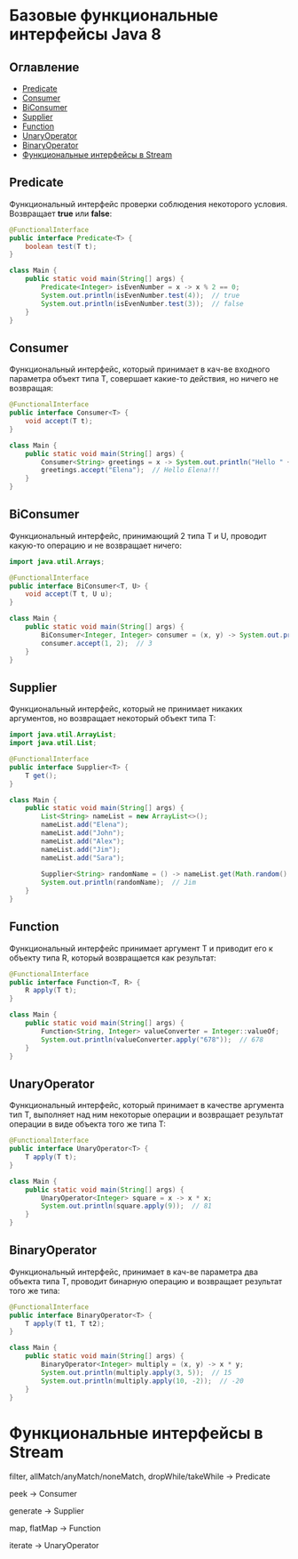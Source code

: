 # Базовые функциональные интерфейсы Java 8
## Оглавление
- [Predicate](#predicate)
- [Consumer](#consumer)
- [BiConsumer](#biconsumer)
- [Supplier](#supplier)
- [Function](#function)
- [UnaryOperator](#unaryoperator)
- [BinaryOperator](#binaryoperator)
- [Функциональные интерфейсы в Stream](#функциональные-интерфейсы-в-stream)
## Predicate
Функциональный интерфейс проверки соблюдения некоторого условия. Возвращает __true__ или __false__:
```java
@FunctionalInterface
public interface Predicate<T> {
    boolean test(T t);
}

class Main {
    public static void main(String[] args) {
        Predicate<Integer> isEvenNumber = x -> x % 2 == 0;
        System.out.println(isEvenNumber.test(4));  // true
        System.out.println(isEvenNumber.test(3));  // false
    }
}
```
## Consumer
Функциональный интерфейс, который принимает в кач-ве входного параметра объект типа Т, совершает какие-то действия, но ничего не возвращая:
```java
@FunctionalInterface
public interface Consumer<T> {
    void accept(T t);
}

class Main {
    public static void main(String[] args) {
        Consumer<String> greetings = x -> System.out.println("Hello " + x + "!!!");
        greetings.accept("Elena");  // Hello Elena!!!
    }
}
```
## BiConsumer
Функциональный интерфейс, принимающий 2 типа Т и U, проводит какую-то операцию и не возвращает ничего:

```java
import java.util.Arrays;

@FunctionalInterface
public interface BiConsumer<T, U> {
    void accept(T t, U u);
}

class Main {
    public static void main(String[] args) {
        BiConsumer<Integer, Integer> consumer = (x, y) -> System.out.println(x + y);
        consumer.accept(1, 2);  // 3
    }
}
```
## Supplier
Функциональный интерфейс, который не принимает никаких аргументов, но возвращает некоторый объект типа Т:

```java
import java.util.ArrayList;
import java.util.List;

@FunctionalInterface
public interface Supplier<T> {
    T get();
}

class Main {
    public static void main(String[] args) {
        List<String> nameList = new ArrayList<>();
        nameList.add("Elena");
        nameList.add("John");
        nameList.add("Alex");
        nameList.add("Jim");
        nameList.add("Sara");
        
        Supplier<String> randomName = () -> nameList.get(Math.random() * nameList.size());
        System.out.println(randomName);  // Jim
    }
}
```
## Function
Функциональный интерфейс принимает аргумент Т и приводит его к объекту типа R, который возвращается как результат:
```java
@FunctionalInterface
public interface Function<T, R> {
    R apply(T t);
}

class Main {
    public static void main(String[] args) {
        Function<String, Integer> valueConverter = Integer::valueOf;
        System.out.println(valueConverter.apply("678"));  // 678
    }
}
```
## UnaryOperator
Функциональный интерфейс, который принимает в качестве аргумента тип Т, выполняет над ним некоторые операции и возвращает результат операции в виде объекта того же типа Т:
```java
@FunctionalInterface
public interface UnaryOperator<T> {
    T apply(T t);
}

class Main {
    public static void main(String[] args) {
        UnaryOperator<Integer> square = x -> x * x;
        System.out.println(square.apply(9));  // 81
    }
}
```
## BinaryOperator
Функциональный интерфейс, принимает в кач-ве параметра два объекта типа Т, проводит бинарную операцию и возвращает результат того же типа:
```java
@FunctionalInterface
public interface BinaryOperator<T> {
    T apply(T t1, T t2);
}

class Main {
    public static void main(String[] args) {
        BinaryOperator<Integer> multiply = (x, y) -> x * y;
        System.out.println(multiply.apply(3, 5));  // 15
        System.out.println(multiply.apply(10, -2));  // -20
    }
}
```
# Функциональные интерфейсы в Stream
filter, allMatch/anyMatch/noneMatch, dropWhile/takeWhile -> Predicate

peek -> Consumer

generate -> Supplier

map, flatMap -> Function

iterate -> UnaryOperator
